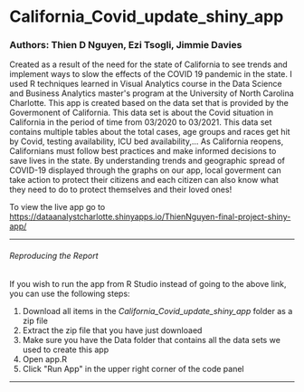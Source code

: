 # California_Covid_update_shiny_app

### Authors: Thien D Nguyen, Ezi Tsogli, Jimmie Davies

Created as a result of the need for the state of California to see trends and implement ways to slow the effects of the COVID 19 pandemic in the state. I used R techniques learned in Visual Analytics course in the Data Science and Business Analytics master's program at the University of North Carolina Charlotte. This app is created based on the data set that is provided by the Govermonent of California. This data set is about the Covid situation in California in the period of time from 03/2020 to 03/2021. This data set contains multiple tables about the total cases, age groups and races get hit by Covid, testing availability, ICU bed availability,... As California reopens, Californians must follow best practices and make informed decisions to save lives in the state. By understanding trends and geographic spread of COVID-19 displayed through the graphs on our app, local goverment can take action to protect their citizens and each citizen can also know what they need to do to protect themselves and their loved ones!

To view the live app go to https://dataanalystcharlotte.shinyapps.io/ThienNguyen-final-project-shiny-app/

<hr>

<h6>Reproducing the Report</h6>

If you wish to run the app from R Studio instead of going to the above link, you can use the following steps:
<ol>
  <li>Download all items in the <em>California_Covid_update_shiny_app</em> folder as a zip file</li>
  <li>Extract the zip file that you have just downloaed 
  <li>Make sure you have the Data folder that contains all the data sets we used to create this app</li>
  <li>Open app.R</li>
  <li>Click "Run App" in the upper right corner of the code panel</li>
</ol>

<hr>

